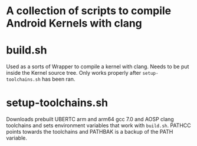 # **A collection of scripts to compile Android Kernels with clang** 

# build.sh

Used as a sorts of Wrapper to compile a kernel with clang. Needs to be put inside the 
Kernel source tree. Only works properly after `setup-toolchains.sh` has been ran.

# setup-toolchains.sh

Downloads prebuilt UBERTC arm and arm64 gcc 7.0 and AOSP clang toolchains and sets 
environment variables that work with `build.sh`. PATHCC points towards the toolchains and 
PATHBAK is a backup of the PATH variable.

